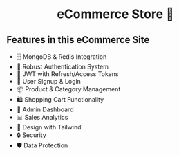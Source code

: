 <h1 align="center">eCommerce Store 🛒</h1>

## Features in this eCommerce Site

- 🗄️ MongoDB & Redis Integration
- 🔐 Robust Authentication System
- 🔑 JWT with Refresh/Access Tokens
- 📝 User Signup & Login
- 📦 Product & Category Management
- 🛍️ Shopping Cart Functionality
- 👑 Admin Dashboard
- 📊 Sales Analytics
- 🎨 Design with Tailwind
- 🔒 Security
- 🛡️ Data Protection

